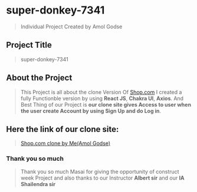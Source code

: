 # super-donkey-7341
>Individual Project
>Created by Amol Godse
## Project Title
>super-donkey-7341

## About the Project
>This Project is all about the clone Version Of [Shop.com](https://www.shop.com/)
>I created a fully Functionble version by using **React JS**, **Chakra UI**, **Axios**. And Best Thing of our Project is **our clone site gives Access to user when the user create Account by using Sign Up and do Log in**.


## Here the link of our clone site:

> [Shop.com clone by Me(Amol Godse)](https://isnt-agodse9-gmail-com-awesome-0c048.netlify.app)

### Thank you so much

>Thank you so much Masai for giving the opportunity of construct week Project and also thanks to our Instructor **Albert sir** and our **IA Shailendra sir**
